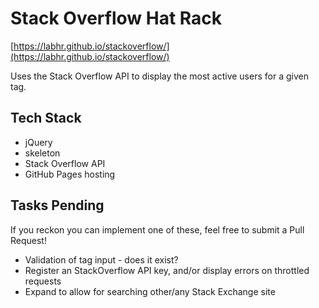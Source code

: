# Stack Overflow Hat Rack

[https://labhr.github.io/stackoverflow/](https://labhr.github.io/stackoverflow/)

Uses the Stack Overflow API to display the most active users for a given tag.

## Tech Stack

 * jQuery
 * skeleton
 * Stack Overflow API
 * GitHub Pages hosting


## Tasks Pending

If you reckon you can implement one of these, feel free to submit a Pull Request!

 * Validation of tag input - does it exist?
 * Register an StackOverflow API key, and/or display errors on throttled requests
 * Expand to allow for searching other/any Stack Exchange site  

